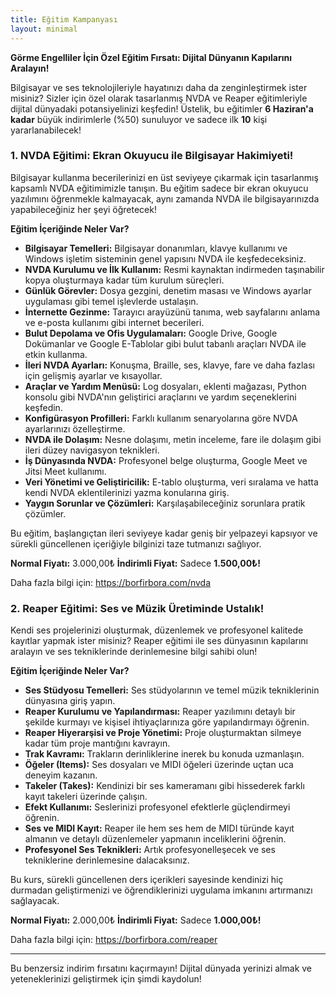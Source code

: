 ```yaml
---
title: Eğitim Kampanyası
layout: minimal
---
```


<p><strong>Görme Engelliler İçin Özel Eğitim Fırsatı: Dijital Dünyanın Kapılarını Aralayın!</strong></p>
<p>Bilgisayar ve ses teknolojileriyle hayatınızı daha da zenginleştirmek ister misiniz? Sizler için özel olarak tasarlanmış NVDA ve Reaper eğitimleriyle dijital dünyadaki potansiyelinizi keşfedin! Üstelik, bu eğitimler <strong>6 Haziran'a kadar</strong> büyük indirimlerle (%50) sunuluyor ve sadece ilk <strong>10</strong> kişi yararlanabilecek!</p>
<h3 id="1-nvda-egitimi-ekran-okuyucu-ile-bilgisayar-hakimiyeti"><strong>1. NVDA Eğitimi: Ekran Okuyucu ile Bilgisayar Hakimiyeti!</strong></h3>
<p>Bilgisayar kullanma becerilerinizi en üst seviyeye çıkarmak için tasarlanmış kapsamlı NVDA eğitimimizle tanışın. Bu eğitim sadece bir ekran okuyucu yazılımını öğrenmekle kalmayacak, aynı zamanda NVDA ile bilgisayarınızda yapabileceğiniz her şeyi öğretecek!</p>
<p><strong>Eğitim İçeriğinde Neler Var?</strong></p>
<ul>
<li><strong>Bilgisayar Temelleri:</strong> Bilgisayar donanımları, klavye kullanımı ve Windows işletim sisteminin genel yapısını NVDA ile keşfedeceksiniz.</li>
<li><strong>NVDA Kurulumu ve İlk Kullanım:</strong> Resmi kaynaktan indirmeden taşınabilir kopya oluşturmaya kadar tüm kurulum süreçleri.</li>
<li><strong>Günlük Görevler:</strong> Dosya gezgini, denetim masası ve Windows ayarlar uygulaması gibi temel işlevlerde ustalaşın.</li>
<li><strong>İnternette Gezinme:</strong> Tarayıcı arayüzünü tanıma, web sayfalarını anlama ve e-posta kullanımı gibi internet becerileri.</li>
<li><strong>Bulut Depolama ve Ofis Uygulamaları:</strong> Google Drive, Google Dokümanlar ve Google E-Tablolar gibi bulut tabanlı araçları NVDA ile etkin kullanma.</li>
<li><strong>İleri NVDA Ayarları:</strong> Konuşma, Braille, ses, klavye, fare ve daha fazlası için gelişmiş ayarlar ve kısayollar.</li>
<li><strong>Araçlar ve Yardım Menüsü:</strong> Log dosyaları, eklenti mağazası, Python konsolu gibi NVDA'nın geliştirici araçlarını ve yardım seçeneklerini keşfedin.</li>
<li><strong>Konfigürasyon Profilleri:</strong> Farklı kullanım senaryolarına göre NVDA ayarlarınızı özelleştirme.</li>
<li><strong>NVDA ile Dolaşım:</strong> Nesne dolaşımı, metin inceleme, fare ile dolaşım gibi ileri düzey navigasyon teknikleri.</li>
<li><strong>İş Dünyasında NVDA:</strong> Profesyonel belge oluşturma, Google Meet ve Jitsi Meet kullanımı.</li>
<li><strong>Veri Yönetimi ve Geliştiricilik:</strong> E-tablo oluşturma, veri sıralama ve hatta kendi NVDA eklentilerinizi yazma konularına giriş.</li>
<li><strong>Yaygın Sorunlar ve Çözümleri:</strong> Karşılaşabileceğiniz sorunlara pratik çözümler.</li>
</ul>
<p>Bu eğitim, başlangıçtan ileri seviyeye kadar geniş bir yelpazeyi kapsıyor ve sürekli güncellenen içeriğiyle bilginizi taze tutmanızı sağlıyor.</p>
<p><strong>Normal Fiyatı:</strong> 3.000,00₺
<strong>İndirimli Fiyat:</strong> Sadece <strong>1.500,00₺!</strong></p>
<p>Daha fazla bilgi için: <a href="https://borfirbora.com/nvda">https://borfirbora.com/nvda</a></p>
<h3 id="2-reaper-egitimi-ses-ve-muzik-uretiminde-ustalk"><strong>2. Reaper Eğitimi: Ses ve Müzik Üretiminde Ustalık!</strong></h3>
<p>Kendi ses projelerinizi oluşturmak, düzenlemek ve profesyonel kalitede kayıtlar yapmak ister misiniz? Reaper eğitimi ile ses dünyasının kapılarını aralayın ve ses tekniklerinde derinlemesine bilgi sahibi olun!</p>
<p><strong>Eğitim İçeriğinde Neler Var?</strong></p>
<ul>
<li><strong>Ses Stüdyosu Temelleri:</strong> Ses stüdyolarının ve temel müzik tekniklerinin dünyasına giriş yapın.</li>
<li><strong>Reaper Kurulumu ve Yapılandırması:</strong> Reaper yazılımını detaylı bir şekilde kurmayı ve kişisel ihtiyaçlarınıza göre yapılandırmayı öğrenin.</li>
<li><strong>Reaper Hiyerarşisi ve Proje Yönetimi:</strong> Proje oluşturmaktan silmeye kadar tüm proje mantığını kavrayın.</li>
<li><strong>Trak Kavramı:</strong> Trakların derinliklerine inerek bu konuda uzmanlaşın.</li>
<li><strong>Öğeler (Items):</strong> Ses dosyaları ve MIDI öğeleri üzerinde uçtan uca deneyim kazanın.</li>
<li><strong>Takeler (Takes):</strong> Kendinizi bir ses kameramanı gibi hissederek farklı kayıt takeleri üzerinde çalışın.</li>
<li><strong>Efekt Kullanımı:</strong> Seslerinizi profesyonel efektlerle güçlendirmeyi öğrenin.</li>
<li><strong>Ses ve MIDI Kayıt:</strong> Reaper ile hem ses hem de MIDI türünde kayıt almanın ve detaylı düzenlemeler yapmanın inceliklerini öğrenin.</li>
<li><strong>Profesyonel Ses Teknikleri:</strong> Artık profesyonelleşecek ve ses tekniklerine derinlemesine dalacaksınız.</li>
</ul>
<p>Bu kurs, sürekli güncellenen ders içerikleri sayesinde kendinizi hiç durmadan geliştirmenizi ve öğrendiklerinizi uygulama imkanını artırmanızı sağlayacak.</p>
<p><strong>Normal Fiyatı:</strong> 2.000,00₺
<strong>İndirimli Fiyat:</strong> Sadece <strong>1.000,00₺!</strong></p>
<p>Daha fazla bilgi için: <a href="https://borfirbora.com/reaper">https://borfirbora.com/reaper</a></p>
<hr />
<p>Bu benzersiz indirim fırsatını kaçırmayın! Dijital dünyada yerinizi almak ve yeteneklerinizi geliştirmek için şimdi kaydolun!</p>